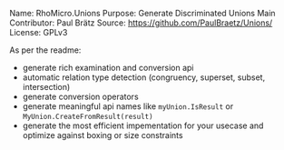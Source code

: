 Name: RhoMicro.Unions
Purpose: Generate Discriminated Unions
Main Contributor: Paul Brätz
Source: https://github.com/PaulBraetz/Unions/
License: GPLv3

As per the readme:

- generate rich examination and conversion api
- automatic relation type detection (congruency, superset, subset, intersection)
- generate conversion operators
- generate meaningful api names like `myUnion.IsResult` or `MyUnion.CreateFromResult(result)`
- generate the most efficient impementation for your usecase and optimize against boxing or size constraints